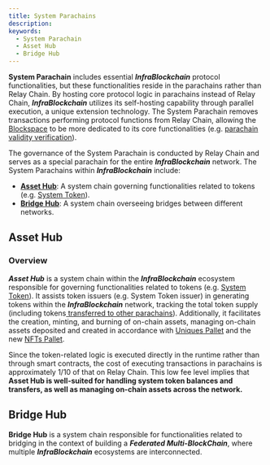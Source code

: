 ```yaml
---
title: System Parachains
description:
keywords:
  - System Parachain
  - Asset Hub
  - Bridge Hub
---
```


**System Parachain** includes essential **_InfraBlockchain_** protocol functionalities, but these functionalities reside in the parachains rather than Relay Chain. By hosting core protocol logic in parachains instead of Relay Chain, **_InfraBlockchain_** utilizes its self-hosting capability through parallel execution, a unique extension technology. The System Parachain removes transactions performing protocol functions from Relay Chain, allowing the [Blockspace](../architecture.md#block-space) to be more dedicated to its core functionalities (e.g. [parachain validity verification](../architecture.md#parachain-state-transition)).

The governance of the System Parachain is conducted by Relay Chain and serves as a special parachain for the entire **_InfraBlockchain_** network. The System Parachains within **_InfraBlockchain_** include:

- **[Asset Hub](#asset-hub)**: A system chain governing functionalities related to tokens (e.g. [System Token](../../protocol/system-token.md)).
- **[Bridge Hub](#bridge-hub)**: A system chain overseeing bridges between different networks.

## Asset Hub

### Overview

**_Asset Hub_** is a system chain within the **_InfraBlockchain_** ecosystem responsible for governing functionalities related to tokens (e.g. [System Token](../../protocol/system-token.md)). It assists token issuers (e.g. System Token issuer) in generating tokens within the **_InfraBlockchain_** network, tracking the total token supply (including tokens[ transferred to other parachains](../../../tutorials/build/transfer-assets-with-xcm.md)). Additionally, it facilitates the creation, minting, and burning of on-chain assets, managing on-chain assets deposited and created in accordance with [Uniques Pallet](https://github.com/InfraBlockchain/infrablockspace-sdk/tree/822bc6c9706774a98122eb432f412b871a98a4bd/substrate/frame/uniques) and the new [NFTs Pallet](https://github.com/InfraBlockchain/infrablockspace-sdk/tree/822bc6c9706774a98122eb432f412b871a98a4bd/substrate/frame/nfts).

Since the token-related logic is executed directly in the runtime rather than through smart contracts, the cost of executing transactions in parachains is approximately 1/10 of that on Relay Chain. This low fee level implies that **Asset Hub is well-suited for handling system token balances and transfers, as well as managing on-chain assets across the network.**

## Bridge Hub

**Bridge Hub** is a system chain responsible for functionalities related to bridging in the context of building a 
**_Federated Multi-BlockChain_**, where multiple **_InfraBlockchain_** ecosystems are interconnected.
